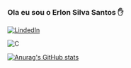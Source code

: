 ### Ola eu sou o Erlon Silva Santos ✋

[![LindedIn](https://img.shields.io/badge/LinkedIn-0077B5?style=for-the-badge&logo=linkedin&logoColor=white)](https://www.linkedin.com/in/erlon-silva-s/)

![C](https://img.shields.io/badge/C%23-239120?style=for-the-badge&logo=c-sharp&logoColor=white)

[![Anurag's GitHub stats](https://github-readme-stats.vercel.app/api?username=erlonted&show_icons=true&theme=dark)](https://github.com/anuraghazra/github-readme-stats)
